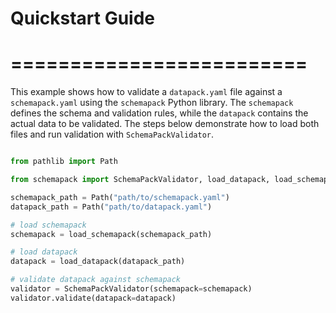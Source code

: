# Quickstart Guide
# =========================

This example shows how to validate a `datapack.yaml` file against a `schemapack.yaml` using the `schemapack` Python library. The `schemapack` defines the schema and validation rules, while the `datapack` contains the actual data to be validated. The steps below demonstrate how to load both files and run validation with `SchemaPackValidator`.

```python

from pathlib import Path

from schemapack import SchemaPackValidator, load_datapack, load_schemapack

schemapack_path = Path("path/to/schemapack.yaml")
datapack_path = Path("path/to/datapack.yaml")

# load schemapack
schemapack = load_schemapack(schemapack_path)

# load datapack
datapack = load_datapack(datapack_path)

# validate datapack against schemapack
validator = SchemaPackValidator(schemapack=schemapack)
validator.validate(datapack=datapack)
```
